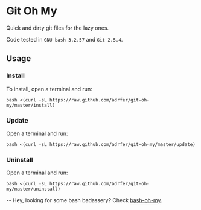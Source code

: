 # Git Oh My
Quick and dirty git files for the lazy ones.

Code tested in `GNU bash 3.2.57` and `Git 2.5.4`.

## Usage

### Install

To install, open a terminal and run:

    bash <(curl -sL https://raw.github.com/adrfer/git-oh-my/master/install)

### Update

Open a terminal and run:

    bash <(curl -sL https://raw.github.com/adrfer/git-oh-my/master/update)

### Uninstall

Open a terminal and run:

    bash <(curl -sL https://raw.github.com/adrfer/git-oh-my/master/uninstall)

--
Hey, looking for some bash badassery? Check [bash-oh-my](https://github.com/adrfer/bash-oh-my).
